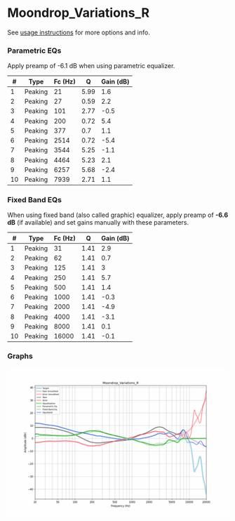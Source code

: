 # Moondrop_Variations_R
See [usage instructions](https://github.com/jaakkopasanen/AutoEq#usage) for more options and info.

### Parametric EQs
Apply preamp of -6.1 dB when using parametric equalizer.

|   # | Type    |   Fc (Hz) |    Q |   Gain (dB) |
|-----|---------|-----------|------|-------------|
|   1 | Peaking |        21 | 5.99 |         1.6 |
|   2 | Peaking |        27 | 0.59 |         2.2 |
|   3 | Peaking |       101 | 2.77 |        -0.5 |
|   4 | Peaking |       200 | 0.72 |         5.4 |
|   5 | Peaking |       377 | 0.7  |         1.1 |
|   6 | Peaking |      2514 | 0.72 |        -5.4 |
|   7 | Peaking |      3544 | 5.25 |        -1.1 |
|   8 | Peaking |      4464 | 5.23 |         2.1 |
|   9 | Peaking |      6257 | 5.68 |        -2.4 |
|  10 | Peaking |      7939 | 2.71 |         1.1 |

### Fixed Band EQs
When using fixed band (also called graphic) equalizer, apply preamp of **-6.6 dB** (if available) and set gains manually with these parameters.

|   # | Type    |   Fc (Hz) |    Q |   Gain (dB) |
|-----|---------|-----------|------|-------------|
|   1 | Peaking |        31 | 1.41 |         2.9 |
|   2 | Peaking |        62 | 1.41 |         0.7 |
|   3 | Peaking |       125 | 1.41 |         3   |
|   4 | Peaking |       250 | 1.41 |         5.7 |
|   5 | Peaking |       500 | 1.41 |         1.4 |
|   6 | Peaking |      1000 | 1.41 |        -0.3 |
|   7 | Peaking |      2000 | 1.41 |        -4.9 |
|   8 | Peaking |      4000 | 1.41 |        -3.1 |
|   9 | Peaking |      8000 | 1.41 |         0.1 |
|  10 | Peaking |     16000 | 1.41 |        -0.1 |

### Graphs
![](./Moondrop_Variations_R.png)
